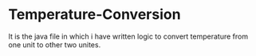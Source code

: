 # Temperature-Conversion
It is the java file in which i have written logic to convert temperature from one unit to other two unites.
